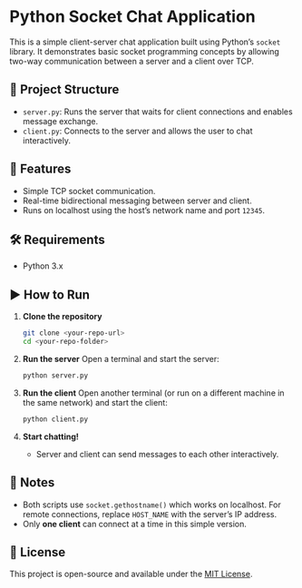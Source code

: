 
# Python Socket Chat Application

This is a simple client-server chat application built using Python’s `socket` library. It demonstrates basic socket programming concepts by allowing two-way communication between a server and a client over TCP.

## 📂 Project Structure

- `server.py`: Runs the server that waits for client connections and enables message exchange.
- `client.py`: Connects to the server and allows the user to chat interactively.

## 🚀 Features

- Simple TCP socket communication.
- Real-time bidirectional messaging between server and client.
- Runs on localhost using the host’s network name and port `12345`.

## 🛠️ Requirements

- Python 3.x

## ▶️ How to Run

1. **Clone the repository**
   ```bash
   git clone <your-repo-url>
   cd <your-repo-folder>
   ```

2. **Run the server**
   Open a terminal and start the server:
   ```bash
   python server.py
   ```

3. **Run the client**
   Open another terminal (or run on a different machine in the same network) and start the client:
   ```bash
   python client.py
   ```

4. **Start chatting!**
   - Server and client can send messages to each other interactively.

## 📌 Notes

- Both scripts use `socket.gethostname()` which works on localhost. For remote connections, replace `HOST_NAME` with the server’s IP address.
- Only **one client** can connect at a time in this simple version.

## 📄 License

This project is open-source and available under the [MIT License](LICENSE).
